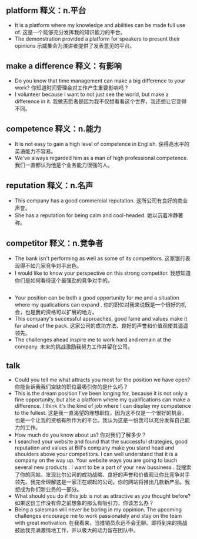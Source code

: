 ## platform 释义：n.平台
* It is a platform where my knowledge and abilities can be made full use of. 这是一个能够充分发挥我的知识能力的平台。
* The demonstration provided a platform for speakers to present their opinions 示威集会为演讲者提供了发表意见的平台。

## make a difference 释义：有影响
* Do you know that time management can make a big difference to your work? 你知道时间管理会对工作产生重要影响吗？
* I volunteer because I want to not just see the world, but make a difference in it. 我做志愿者是因为我不仅想看看这个世界，我还想让它变得不同。

## competence 释义：n.能力
* It is not easy to gain a high level of competence in English. 获得高水平的英语能力不容易。
* We've always regarded him as a man of high professional competence. 我们一直都认为他是个业务能力很强的人。

## reputation 释义：n.名声
* This company has a good commercial reputation. 这所公司有良好的商业声誉。
* She has a reputation for being calm and cool-headed. 她以沉着冷静著称。

## competitor 释义：n.竞争者
* The bank isn't performing as well as some of its competitors. 这家银行表现得不如几家竞争对手出色。
* I would like to know your perspective on this strong competitor. 我想知道你们是如何看待这个最强劲的竞争对手的。


## 
* Your position can be both a good opportunity for me and a situation where my qualications can expand . 你的职位对我来说既是一个很好的机会，也是我的资格可以扩展的地方。
* This company's successful approaches, good fame and values make it far ahead of the pack. 这家公司的成功方法、良好的声誉和价值观使其遥遥领先。
* The challenges ahead inspire me to work hard and remain at the company. 未来的挑战激励我努力工作并留在公司。

## talk
* Could you tell me what attracts you most for the position we have open? 你能告诉我我们空缺的职位最吸引你的是什么吗？
* This is the dream position I've been longing for, because it is not only a fine opportunity, but alse a platform where my qualifications can make a difference. I think it's  the kind of job where I can display my competence to the fullest. 这是我一直渴望的理想职位，因为这不仅是一个很好的机会，也是一个让我的资格有所作为的平台。我认为这是一份我可以充分发挥自己能力的工作。
* How much do you know about us? 你对我们了解多少？
* I searched your website and found that the successful strategies, good reputation and values at Bill's company make you stand head and shoulders above your competitors. I can well understand that it is a company on the way up. Your website ways you are going to lauch several new products . I want to be a part of your new bussiness . 我搜索了你的网站，发现比尔公司的成功战略、良好的声誉和价值观让你比竞争对手领先。我完全理解这是一家正在崛起的公司。你的网站将推出几款新产品。我想成为你们新业务的一部分。
* What should you do if this job is not as attractive as you  thought before?  如果这份工作没有你之前想象的那么有吸引力，你该怎么办？
* Being a salesman will never be boring in my oppinion. The upcoming challenges encourage me to work passionately and stay on the team with great motivation. 在我看来，当推销员永远不会无聊。即将到来的挑战鼓励我充满激情地工作，并以极大的动力留在团队中。

 

